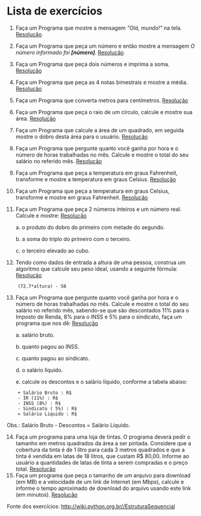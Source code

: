 # Lista de exercícios

1. Faça um Programa que mostre a mensagem *"Olá, mundo!"* na tela. [Resolução](/logicaDeProgramacao/src/estruturaSequencial/Exercicio01.java)
2. Faça um Programa que peça um número e então mostre a mensagem *O número informado foi __[número]__*. [Resolução](/logicaDeProgramacao/src/estruturaSequencial/Exercicio02.java)
3. Faça um Programa que peça dois números e imprima a soma. [Resolução](/logicaDeProgramacao/src/estruturaSequencial/Exercicio03.java)
4. Faça um Programa que peça as 4 notas bimestrais e mostre a média. [Resolução](/logicaDeProgramacao/src/estruturaSequencial/Exercicio04.java)
5. Faça um Programa que converta metros para centímetros. [Resolução](/logicaDeProgramacao/src/estruturaSequencial/Exercicio05.java)
6. Faça um Programa que peça o raio de um círculo, calcule e mostre sua área. [Resolução](/logicaDeProgramacao/src/estruturaSequencial/Exercicio06.java)
7. Faça um Programa que calcule a área de um quadrado, em seguida mostre o dobro desta área para o usuário. [Resolução](/logicaDeProgramacao/src/estruturaSequencial/Exercicio07.java)
8. Faça um Programa que pergunte quanto você ganha por hora e o número de horas trabalhadas no mês. Calcule e mostre o total do seu salário no referido mês. [Resolução](/logicaDeProgramacao/src/estruturaSequencial/Exercicio08.java)
9. Faça um Programa que peça a temperatura em graus Fahrenheit, transforme e mostre a temperatura em graus Celsius. [Resolução](/logicaDeProgramacao/src/estruturaSequencial/Exercicio09.java)
10. Faça um Programa que peça a temperatura em graus Celsius, transforme e mostre em graus Fahrenheit. [Resolução](/logicaDeProgramacao/src/estruturaSequencial/Exercicio10.java)
11. Faça um Programa que peça 2 números inteiros e um número real. Calcule e mostre: [Resolução](/logicaDeProgramacao/src/estruturaSequencial/Exercicio11.java)

    a. o produto do dobro do primeiro com metade do segundo.

    b. a soma do triplo do primeiro com o terceiro.

    c. o terceiro elevado ao cubo.
    
12. Tendo como dados de entrada a altura de uma pessoa, construa um algoritmo que calcule seu peso ideal, usando a seguinte fórmula: [Resolução](/logicaDeProgramacao/src/estruturaSequencial/Exercicio12.java)
```
    (72.7*altura) - 58
```
13. Faça um Programa que pergunte quanto você ganha por hora e o número de horas trabalhadas no mês. Calcule e mostre o total do seu salário no referido mês, sabendo-se que são descontados 11% para o Imposto de Renda, 8% para o INSS e 5% para o sindicato, faça um programa que nos dê: [Resolução](/logicaDeProgramacao/src/estruturaSequencial/Exercicio13.java)
    
    a. salário bruto.
    
    b. quanto pagou ao INSS.
    
    c. quanto pagou ao sindicato.
    
    d. o salário líquido.
    
    e. calcule os descontos e o salário líquido, conforme a tabela abaixo:
```
    + Salário Bruto : R$
    - IR (11%) : R$
    - INSS (8%) : R$
    - Sindicato ( 5%) : R$
    = Salário Liquido : R$
```
Obs.: Salário Bruto - Descontos = Salário Líquido.

14. Faça um programa para uma loja de tintas. O programa deverá pedir o tamanho em metros quadrados da área a ser pintada. Considere que a cobertura da tinta é de 1 litro para cada 3 metros quadrados e que a tinta é vendida em latas de 18 litros, que custam R$ 80,00. Informe ao usuário a quantidades de latas de tinta a serem compradas e o preço total. [Resolução](/logicaDeProgramacao/src/estruturaSequencial/Exercicio14.java)
15. Faça um programa que peça o tamanho de um arquivo para download (em MB) e a velocidade de um link de Internet (em Mbps), calcule e informe o tempo aproximado de download do arquivo usando este link (em minutos). [Resolução](/logicaDeProgramacao/src/estruturaSequencial/Exercicio15.java)

Fonte dos exercícios: http://wiki.python.org.br//EstruturaSequencial
